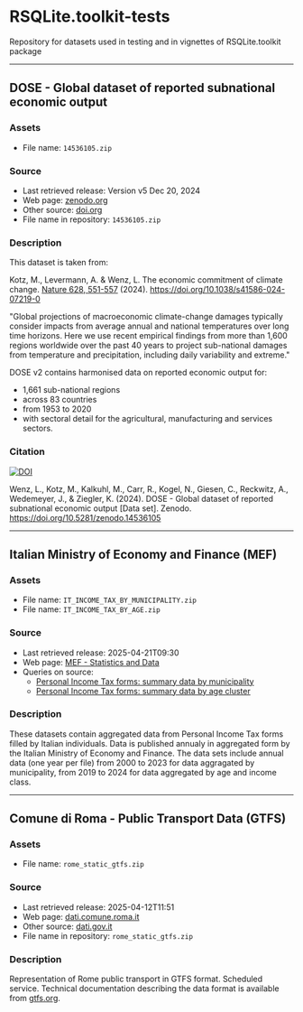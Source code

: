 # RSQLite.toolkit-tests
Repository for datasets used in testing and in vignettes of RSQLite.toolkit package

----

## DOSE - Global dataset of reported subnational economic output

### Assets
- File name: `14536105.zip`

### Source
- Last retrieved release: Version v5 Dec 20, 2024
- Web page: [zenodo.org](https://zenodo.org/records/14536105)
- Other source: [doi.org](https://doi.org/10.5281/zenodo.14536105)
- File name in repository: `14536105.zip`

### Description
This dataset is taken from:

Kotz, M., Levermann, A. & Wenz, L. The economic commitment of climate change. 
[Nature 628, 551-557](https://rdcu.be/ehsYP) (2024). https://doi.org/10.1038/s41586-024-07219-0

"Global projections of macroeconomic climate-change damages typically consider 
impacts from average annual and national temperatures over long time horizons. 
Here we use recent empirical findings from more than 1,600 regions worldwide over 
the past 40 years to project sub-national damages from temperature and precipitation, 
including daily variability and extreme."

DOSE v2 contains harmonised data on reported economic output for:
- 1,661 sub-national regions
- across 83 countries
- from 1953 to 2020
- with sectoral detail for the agricultural, manufacturing and services sectors.

### Citation
[![DOI](https://zenodo.org/badge/DOI/10.5281/zenodo.14536105.svg)](https://doi.org/10.5281/zenodo.14536105)

Wenz, L., Kotz, M., Kalkuhl, M., Carr, R., Kogel, N., Giesen, C., Reckwitz, A., Wedemeyer, 
J., & Ziegler, K. (2024). DOSE - Global dataset of reported subnational economic output 
[Data set]. Zenodo. https://doi.org/10.5281/zenodo.14536105

----

## Italian Ministry of Economy and Finance (MEF) 

### Assets
- File name: `IT_INCOME_TAX_BY_MUNICIPALITY.zip`
- File name: `IT_INCOME_TAX_BY_AGE.zip`

### Source
- Last retrieved release: 2025-04-21T09:30
- Web page: [MEF - Statistics and Data](https://www.finanze.gov.it/it/statistiche-fiscali/)
- Queries on source: 
  - [Personal Income Tax forms: summary data by municipality](https://www1.finanze.gov.it/finanze/analisi_stat/public/index.php?search_class%5b0%5d=cCOMUNE&opendata=yes)
  - [Personal Income Tax forms: summary data by age cluster](https://www1.finanze.gov.it/finanze/analisi_stat/public/index.php?search_class%5B0%5D=cETA&opendata=yes)

### Description
These datasets contain aggregated data from Personal Income Tax forms filled by Italian individuals. 
Data is published annualy in aggregated form by the Italian Ministry of Economy and Finance. The data sets
include annual data (one year per file) from 2000 to 2023 for data aggragated by municipality, from 2019 to
2024 for data aggregated by age and income class.

----

## Comune di Roma - Public Transport Data (GTFS)

### Assets
- File name: `rome_static_gtfs.zip`

### Source
- Last retrieved release: 2025-04-12T11:51
- Web page: [dati.comune.roma.it](https://dati.comune.roma.it/catalog/dataset/c_h501-d-9000)
- Other source: [dati.gov.it](https://www.dati.gov.it/view-dataset/dataset?id=e7ed4798-e78b-4922-8af9-aa7e23297a10)
- File name in repository: `rome_static_gtfs.zip`

### Description
Representation of Rome public transport in GTFS format. Scheduled service.
Technical documentation describing the data format is available from [gtfs.org](https://gtfs.org/).

